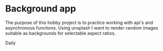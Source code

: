 # Background app

The purpose of this hobby project is to practice working with api's and asynchronous functions. Using unsplash I want to render random images suitable as backgrounds for selectable aspect ratios.

Daily
